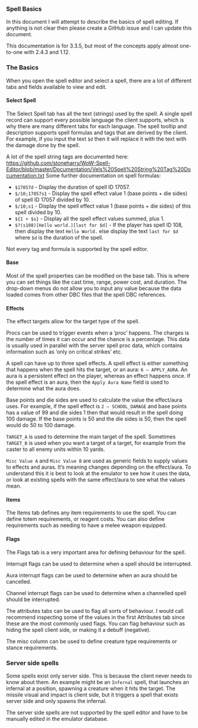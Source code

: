 
### Spell Basics

In this document I will attempt to describe the basics of spell editing. If anything is not clear then please create a GitHub issue and I can update this document.

This documentation is for 3.3.5, but most of the concepts apply almost one-to-one with 2.4.3 and 1.12.

### The Basics

When you open the spell editor and select a spell, there are a lot of different tabs and fields available to view and edit.

 #### Select Spell
 
The Select Spell tab has all the text (strings) used by the spell. A single spell record can support every possible language the client supports, which is why there are many different tabs for each language. The spell tooltip and description supports spell formulas and tags that are derived by the client. For example, if you input the text `$d` then it will replace it with the text with the damage done by the spell.

A lot of the spell string tags are documented here: https://github.com/stoneharry/WoW-Spell-Editor/blob/master/Documentation/Vels%20Spell%20String%20Tag%20Documentation.txt
Some further documentation on spell formulas:

- `$17057d` - Display the duration of spell ID 17057.
- `$/10;17057s1` - Display the spell effect value 1 (base points + die sides) of spell ID 17057 divided by 10.
- `$/10;s1` - Display the spell effect value 1 (base points + die sides) of this spell divided by 10.
- `${1 + $s}` - Display all the spell effect values summed, plus 1.
- `$?(s108)[Hello world.][last for $d]` - If the player has spell ID 108, then display the text `Hello World.` else display the text `last for $d` where `$d` is the duration of the spell.

Not every tag and formula is supported by the spell editor.

#### Base

Most of the spell properties can be modified on the base tab. This is where you can set things like the cast time, range, power cost, and duration.
The drop-down menus do not allow you to input any value because the data loaded comes from other DBC files that the spell DBC references.

#### Effects

The effect targets allow for the target type of the spell.

Procs can be used to trigger events when a ‘proc’ happens. The charges is the number of times it can occur and the chance is a percentage. This data is usually used in parallel with the server spell proc data, which contains information such as ‘only on critical strikes’ etc.

A spell can have up to three spell effects. A spell effect is either something that happens when the spell hits the target, or an aura: `6 – APPLY_AURA`. An aura is a persistent effect on the player, whereas an effect happens once. If the spell effect is an aura, then the `Apply Aura Name` field is used to determine what the aura does.

Base points and die sides are used to calculate the value the effect/aura uses. For example, if the spell effect is `2 – SCHOOL_DAMAGE` and base points has a value of 99 and die sides 1 then that would result in the spell doing 100 damage. If the base points is 50 and the die sides is 50, then the spell would do 50 to 100 damage.

`TARGET_A` is used to determine the main target of the spell. Sometimes `TARGET_B` is used when you want a target of a target, for example from the caster to all enemy units within 10 yards.

`Misc Value A` and `Misc Value B` are used as generic fields to supply values to effects and auras. It’s meaning changes depending on the effect/aura. To understand this it is best to look at the emulator to see how it uses the data, or look at existing spells with the same effect/aura to see what the values mean.

#### Items

The Items tab defines any item requirements to use the spell. You can define totem requirements, or reagent costs. You can also define requirements such as needing to have a melee weapon equipped.

#### Flags

The Flags tab is a very important area for defining behaviour for the spell.

Interrupt flags can be used to determine when a spell should be interrupted.

Aura interrupt flags can be used to determine when an aura should be cancelled.

Channel interrupt flags can be used to determine when a channelled spell should be interrupted.

The attributes tabs can be used to flag all sorts of behaviour. I would call recommend inspecting some of the values in the first Attributes tab since these are the most commonly used flags. You can flag behaviour such as hiding the spell client side, or making it a debuff (negative).

The misc column can be used to define creature type requirements or stance requirements.

### Server side spells

Some spells exist only server side. This is because the client never needs to know about them. An example might be an `Infernal` spell, that launches an infernal at a position, spawning a creature when it hits the target. The missile visual and impact is client side, but it triggers a spell that exists server side and only spawns the infernal.

The server side spells are not supported by the spell editor and have to be manually edited in the emulator database.
